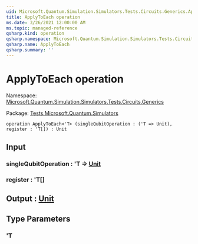 ```yaml
---
uid: Microsoft.Quantum.Simulation.Simulators.Tests.Circuits.Generics.ApplyToEach
title: ApplyToEach operation
ms.date: 3/26/2021 12:00:00 AM
ms.topic: managed-reference
qsharp.kind: operation
qsharp.namespace: Microsoft.Quantum.Simulation.Simulators.Tests.Circuits.Generics
qsharp.name: ApplyToEach
qsharp.summary: ''
---
```


# ApplyToEach operation

Namespace: [Microsoft.Quantum.Simulation.Simulators.Tests.Circuits.Generics](xref:Microsoft.Quantum.Simulation.Simulators.Tests.Circuits.Generics)

Package: [Tests.Microsoft.Quantum.Simulators](https://nuget.org/packages/Tests.Microsoft.Quantum.Simulators)




```qsharp
operation ApplyToEach<'T> (singleQubitOperation : ('T => Unit), register : 'T[]) : Unit
```


## Input

### singleQubitOperation : 'T => [Unit](xref:microsoft.quantum.lang-ref.unit) 




### register : 'T[]





## Output : [Unit](xref:microsoft.quantum.lang-ref.unit)



## Type Parameters

### 'T

